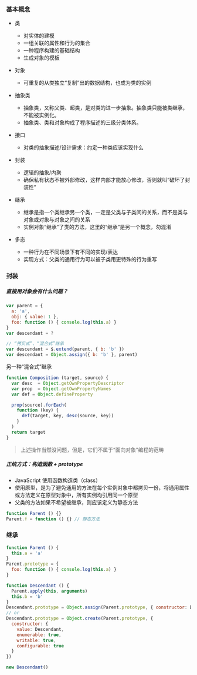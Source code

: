### 基本概念

- 类
  + 对实体的建模
  + 一组关联的属性和行为的集合
  + 一种程序构建的基础结构
  + 生成对象的模板

- 对象
  + 可重复的从类独立“复制”出的数据结构，也成为类的实例 

- 抽象类
  + 抽象类，又称父类、超类，是对类的进一步抽象。抽象类只能被类继承，不能被实例化。
  + 抽象类、类和对象构成了程序描述的三级分类体系。

- 接口
  + 对类的抽象描述/设计需求：约定一种类应该实现什么

- 封装
  + 逻辑的抽象/内聚
  + 确保私有状态不被外部修改，这样内部才能放心修改，否则就叫“破坏了封装性” 

- 继承
  + 继承是指一个类继承另一个类，一定是父类与子类间的关系，而不是类与对象或对象与对象之间的关系
  + 实例对象“继承”了类的方法，这里的“继承”是另一个概念，勿混淆

- 多态
	+ 一种行为在不同场景下有不同的实现/表达
	+ 实现方式：父类的通用行为可以被子类用更特殊的行为重写


### 封装

##### 直接用对象会有什么问题？

```js
var parent = {
  a: 'a',
  obj: { value: 1 },
  foo: function () { console.log(this.a) }
}
var descendant = ?

// “拷贝式”、“混合式”继承
var descendant = $.extend(parent, { b: 'b' })
var descendant = Object.assign({ b: 'b' }, parent)
```

另一种“混合式”继承

```js
function Composition (target, source) {
  var desc  = Object.getOwnPropertyDescriptor
  var prop  = Object.getOwnPropertyNames
  var def = Object.defineProperty

  prop(source).forEach(
    function (key) {
      def(target, key, desc(source, key))
    }
  )
  return target
}
```

> 上述操作当然没问题，但是，它们不属于“面向对象”编程的范畴


##### 正统方式：构造函数  + prototype

- JavaScript 使用函数构造类（class）
- 使用原型，是为了避免通用的方法在每个实例对象中都拷贝一份，将通用属性或方法定义在原型对象中，所有实例均引用同一个原型
- 父类的方法如果不希望被继承，则应该定义为静态方法

```js
function Parent () {}
Parent.f = function () {} // 静态方法
```


### 继承

```js
function Parent () {
  this.a = 'a'
}
Parent.prototype = {
  foo: function () { console.log(this.a) }
}

function Descendant () {
  Parent.apply(this, arguments)
  this.b = 'b'
}
Descendant.prototype = Object.assign(Parent.prototype, { constructor: Descendant })
// or
Descendant.prototype = Object.create(Parent.prototype, { 
  constructor: {
    value: Descendant,
    enumerable: true,
    writable: true,
    configurable: true
  }
})

new Descendant()
```
